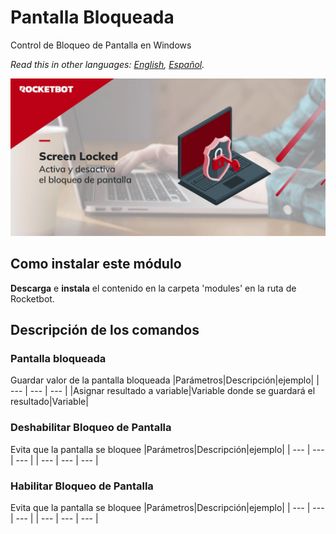 # Pantalla Bloqueada
  
Control de Bloqueo de Pantalla en Windows  

*Read this in other languages: [English](Manual_screenLocked.md), [Español](Manual_screenLocked.es.md).*
  
![banner](imgs/Banner_screenLocked.png)
## Como instalar este módulo
  
__Descarga__ e __instala__ el contenido en la carpeta 'modules' en la ruta de Rocketbot.  



## Descripción de los comandos

### Pantalla bloqueada
  
Guardar valor de la pantalla bloqueada
|Parámetros|Descripción|ejemplo|
| --- | --- | --- |
|Asignar resultado a variable|Variable donde se guardará el resultado|Variable|
  

### Deshabilitar Bloqueo de Pantalla
  
Evita que la pantalla se bloquee
|Parámetros|Descripción|ejemplo|
| --- | --- | --- |
| --- | --- | --- |

### Habilitar Bloqueo de Pantalla
  
Evita que la pantalla se bloquee
|Parámetros|Descripción|ejemplo|
| --- | --- | --- |
| --- | --- | --- |